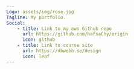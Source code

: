 ```yaml
---
Logo: assets/img/rose.jpg
Tagline: My portfolio.
Social:
    - title: Link to my own Github repo
      url: https://github.com/hafsaChy/origin
      icon: github
    - title: Link to course site
      url: https://dbwebb.se/design
      icon: leaf
---
```

